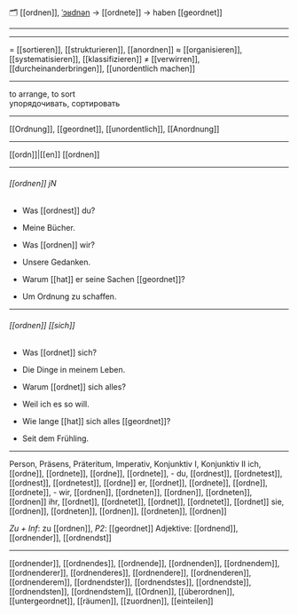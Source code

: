 🗂️ [[ordnen]], [ˈɔʁdnən](https://youglish.com/pronounce/ordnen/german) → [[ordnete]] → haben [[geordnet]]

---


---
= [[sortieren]], [[strukturieren]], [[anordnen]]
≈ [[organisieren]], [[systematisieren]], [[klassifizieren]]
≠ [[verwirren]], [[durcheinanderbringen]], [[unordentlich machen]]

---
to arrange, to sort  
упорядочивать, сортировать

---
[[Ordnung]], [[geordnet]], [[unordentlich]], [[Anordnung]]

---
[[ordn]]|[[en]]
[[ordnen]]


---
###### [[ordnen]] jN
- Was [[ordnest]] du?
- Meine Bücher.

- Was [[ordnen]] wir?
- Unsere Gedanken.

- Warum [[hat]] er seine Sachen [[geordnet]]?
- Um Ordnung zu schaffen.

---
###### [[ordnen]] *[[sich]]*
- Was [[ordnet]] sich?
- Die Dinge in meinem Leben.

- Warum [[ordnet]] sich alles?
- Weil ich es so will.

- Wie lange [[hat]] sich alles [[geordnet]]?
- Seit dem Frühling.

---
Person, Präsens, Präteritum, Imperativ, Konjunktiv I, Konjunktiv II
ich, [[ordne]], [[ordnete]], [[ordne]], [[ordnete]], -
du, [[ordnest]], [[ordnetest]], [[ordnest]], [[ordnetest]], [[ordne]]
er, [[ordnet]], [[ordnete]], [[ordne]], [[ordnete]], -
wir, [[ordnen]], [[ordneten]], [[ordnen]], [[ordneten]], [[ordnen]]
ihr, [[ordnet]], [[ordnetet]], [[ordnet]], [[ordnetet]], [[ordnet]]
sie, [[ordnen]], [[ordneten]], [[ordnen]], [[ordneten]], [[ordnen]]

*Zu + Inf*: zu [[ordnen]], *P2*: [[geordnet]]
Adjektive: [[ordnend]], [[ordnender]], [[ordnendst]]

---
[[ordnender]], [[ordnendes]], [[ordnende]], [[ordnenden]], [[ordnendem]], [[ordnenderer]], [[ordnenderes]], [[ordnendere]], [[ordnenderen]], [[ordnenderem]], [[ordnendster]], [[ordnendstes]], [[ordnendste]], [[ordnendsten]], [[ordnendstem]], [[Ordnen]], [[überordnen]], [[untergeordnet]], [[räumen]], [[zuordnen]], [[einteilen]]